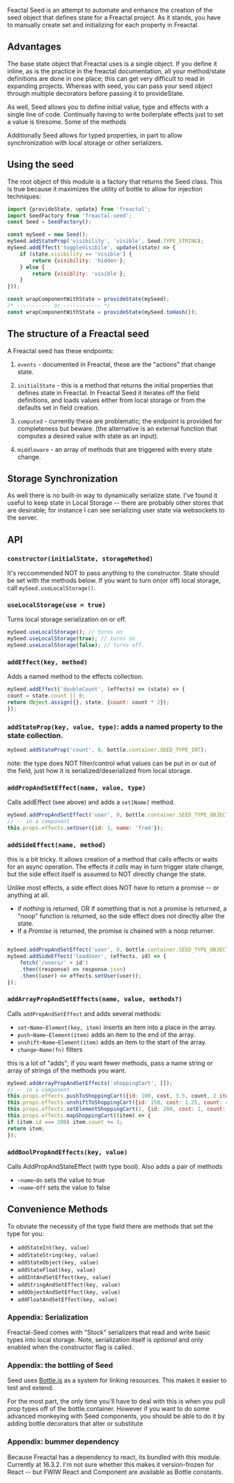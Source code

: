 Feactal Seed is an attempt to automate and enhance the creation of the
seed object that defines state for a Freactal project. As it stands,
you have to manually create set and initializing for each property in
Freactal.

## Advantages

The base state object that Freactal uses is a single object.
If you define it inline, as is the practice in the freactal documentation,
all your method/state definitions are done in one place; this can
get very difficult to read in expanding projects. Whereas with seed,
you can pass your seed object through multiple decorators before
passing it to provideState.

As well, Seed allows you to define initial value, type and effects
with a single line of code. Continually having to write boilerplate effects
just to set a value is tiresome. Some of the methods

Additionally Seed allows for typed properties, in part to allow synchronization
with local storage or other serializers.

## Using the seed

The root object of this module is a factory that returns the Seed class.
This is true because it maximizes the utility of bottle to allow for
injection techniques:

```` javascript
import {provideState, update} from 'freactal';
import SeedFactory from 'freactal-seed';
const Seed = SeedFactory();

const mySeed = new Seed();
mySeed.addStateProp('visibility', 'visible', Seed.TYPE_STRING);
mySeed.addEffect('toggleVisibile', update((state) => {
    if (state.visibility == 'visible') {
        return {visibility: 'hidden'};
    } else {
        return {visiblity: 'visible'};
    }
}));

const wrapComponentWithState = provideState(mySeed);
/* ----------- or ------------ */
const wrapComponentWithState = provideState(mySeed.toHash());

````

## The structure of a Freactal seed

A Freactal seed has these endpoints:

1. `events` - documented in Freactal, these are the "actions" that change
   state.

2. `initialState` - this is a method that returns the initial properties
   that defines state in Freactal. In Freactal Seed it iterates off the
   field definitions, and loads values either from local storage or
   from the defaults set in field creation.

3. `computed` - currently these are problematic; the endpoint is provided
   for completeness but beware. (the alternative is an external function
   that computes a desired value with state as an input).

4. `middleware` - an array of methods that are triggered with every state change.

## Storage Synchronization

As well there is no built-in way to dynamically serialize state.
I've found it useful to keep state in Local Storage -- there are probably
other stores that are desirable; for instance I can see serializing
user state via websockets to the server.

## API

### `constructor(initialState, storageMethod)`
It's reccommended NOT to pass anything to the constructor. State
should be set with the methods below. If you want to turn on(or off)
local storage, call `mySeed.useLocalStorage()`.

### `useLocalStorage(use = true)`
Turns local storage serialization on or off.
```` javascript
mySeed.useLocalStorage(); // turns on
mySeed.useLocalStorage(true); // turns on
mySeed.useLocalStorage(false); // turns off.
````

### `addEffect(key, method)`
Adds a named method to the effects collection.

```` javascript
mySeed.addEffect('doubleCount', (effects) => (state) => {
count = state.count || 0;
return Object.assign({}, state, {count: count * 2});
});
````

### `addStateProp(key, value, type)`: adds a named property to the state collection.

```` javascript
mySeed.addStateProp('count', 0, bottle.container.SEED_TYPE_INT);
````
note: the type does NOT filter/control what values can be put in or out
of the field, just how it is serialized/deserialized from local storage.

### `addPropAndSetEffect(name, value, type)`
Calls addEffect (see above) and adds a `set[Name]` method.
```` javascript
mySeed.addPropAndSetEffect('user', 0, bottle.container.SEED_TYPE_OBJECT);
// -- in a component
this.props.effects.setUser({id: 1, name: 'fred'});
````

### `addSideEffect(name, method)`
this is a bit tricky. It allows creation
of a method that calls effects or waits for an async operation. The
effects *it calls* may in turn trigger state change, but the side effect
itself is assumed to NOT directly change the state.

Unlike most effects, a side effect does NOT have to return a promise --
or anything at all.
* if *nothing* is returned, OR if something that is not a promise is returned,
  a "noop" function is returned, so the side effect does not directly alter the state.
* If a *Promise* is returned, the promise is chained with a noop returner.

```` javascript

mySeed.addPropAndSetEffect('user', 0, bottle.container.SEED_TYPE_OBJECT);
mySeed.addSideEffect('loadUser', (effects, id) => {
    fetch('/users/' + id')
    .then((response) => response.json)
    .then((user) => effects.setUser(user));
});

````

### `addArrayPropAndSetEffects(name, value, methods?)`
Calls `addPropAndSetEffect` and adds several methods:
 * `set~Name~Element(key, item)` inserts an item into a place in the array.
 * `push~Name~Element(item)` adds an item to the end of the array.
 * `unshift~Name~Element(item)` adds an item to the start of the array.
 * `change~Name(fn)` filters

this is a lot of "adds"; if you want fewer methods, pass a name string or array of strings
of the methods you want.

```` javascript
mySeed.addArrayPropAndSetEffects('shoppingCart', []);
// -- in a component
this.props.effects.pushToShoppingCart({id: 100, cost, 3.5, count, 2 item: 'spam'});
this.props.effects.unshiftToShoppingCart({id: 150, cost: 1.25, count: 4, item: 'spam'});
this.props.effects.setElementShoppingCart(2, {id: 200, cost: 1, count: 1 item: 'yam'});
this.props.effects.mapShoppingCart((item) => {
if (item.id === 200) item.count += 1;
return item;
});
````

### `addBoolPropAndEffects(key, value)`
Calls AddPropAndStateEffect (with type bool). Also adds a pair of methods

* `~name~On` sets the value to true
* `~name~Off` sets the value to false

## Convenience Methods

To obviate the necessity of the type field there are methods that set the type for you:

* `addStateInt(key, value)`
* `addStateString(key, value)`
* `addStateObject(key, value)`
* `addStateFloat(key, value)`
* `addIntAndSetEffect(key, value)`
* `addStringAndSetEffect(key, value)`
* `addObjectAndSetEffect(key, value)`
* `addFloatAndSetEffect(key, value)`

### Appendix: Serialization

Freactal-Seed comes with "Stock" serializers that read and write
basic types into local storage. Note, serialization itself is *optional*
and only enabled when the constructor flag is called.

### Appendix: the bottling of Seed

Seed uses [Bottle.js](https://github.com/young-steveo/bottlejs) as a
system for linking resources. This makes it easier to test and extend.

For the most part, the only time you'll have to deal with this is when
you pull prop types off of the bottle.container. However if you want
to do some advanced monkeying with Seed components, you should be able
to do it by adding bottle decorators that alter or substitute

### Appendix: bummer dependency

Because Freactal has a dependency to react, its bundled with this
module. Currently at 16.3.2. I'm not sure whether this makes it
version-frozen for React -- but FWIW React and Component are available
as Bottle constants.